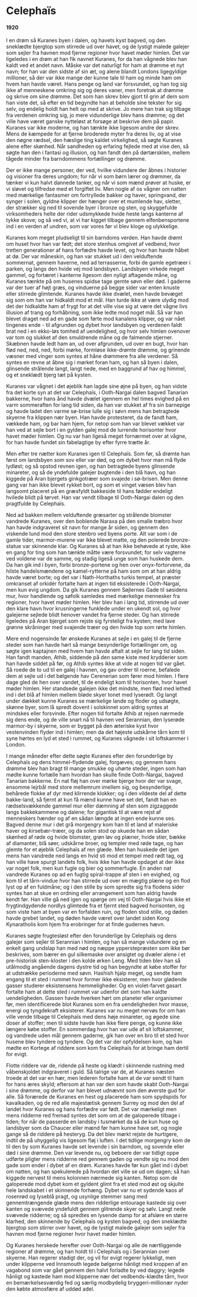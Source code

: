 # Celephaïs

#### 1920

I en drøm så Kuranes byen i dalen, og havets kyst bagved, og den sneklædte bjergtop som stirrede ud over havet, og de lystigt malede galejer som sejler fra havnen mod fjerne regioner hvor havet møder himlen. Det var ligeledes i en drøm at han fik navnet Kuranes, for da han vågnede blev han kaldt ved et andet navn. Måske var det naturligt for ham at drømme et nyt navn; for han var den sidste af sin æt, og alene blandt Londons ligegyldige millioner, så der var ikke mange der kunne tale til ham og minde ham om hvem han havde været. Hans penge og land var forsvundet, og han tog sig ikke af menneskene omkring sig og deres vaner, men foretrak at drømme og skrive om sine drømme. Det som han skrev blev gjort til grin af dem som han viste det, så efter en tid begyndte han at beholde sine tekster for sig selv, og endelig holdt han helt op med at skrive. Jo mere han trak sig tilbage fra verdenen omkring sig, jo mere vidunderlige blev hans drømme; og det ville have været ganske nytteløst at forsøge at beskrive dem på papir. Kuranes var ikke moderne, og han tænkte ikke ligesom andre der skrev. Mens de kæmpede for at fjerne broderede myter fra deres liv, og at vise den nøgne rædsel, den hæslige ting kaldet virkelighed, så søgte Kuranes alene efter skønhed. Når sandheden og erfaring fejlede med at vise den, så søgte han den i fantasi og illusion, og han fandt den på dørtærsklen, mellem tågede minder fra barndommens fortællinger og drømme.

Der er ikke mange personer, der ved, hvilke vidundere der åbnes i historier og visioner fra deres ungdom; for når vi som børn lærer og drømmer, da tænker vi kun halvt dannede tanker, og når vi som mænd prøver at huske, er vi sløvet og tilfredse med et forgiftet liv. Men nogle af os vågner om natten med mærkelige fantasmer om fortryllede bakker og haver, springvand, der synger i solen, gyldne klipper der hænger over et mumlende hav, sletter, der strækker sig ned til sovende byer i bronze og sten, og skyggefulde virksomheders helte der rider udsmykkede hvide heste langs kanterne af tykke skove; og så ved vi, at vi har kigget tilbage gennem elfenbensportene ind i en verden af undren, som var vores før vi blev kloge og ulykkelige.

Kuranes kom meget pludseligt til sin barndoms verden. Han havde drømt om huset hvor han var født; det store stenhus omgivet af vedbend, hvor tretten generationer af hans forfædre havde levet, og hvor han havde håbet at dø. Der var måneskin, og han var stukket ud i den velduftende sommernat, gennem haverne, ned ad terrasserne, forbi de gamle egetræer i parken, og langs den hvide vej mod landsbyen. Landsbyen virkede meget gammel, og fortæret i kanterne ligesom den nyligt aftagende måne, og Kuranes tænkte på om husenes spidse tage gemte søvn eller død. I gaderne var der tuer af højt græs, og vinduerne på begge sider var enten knuste eller stirrede glimtende. Kuranes havde ikke dvælet, men havde bevæget sig som om han var hidkaldt mod et mål. Han turde ikke at være ulydig mod det der hidkaldte ham af frygt for at det ville vise sig at være det vågne livs illusion af trang og forhåbning, som ikke ledte mod noget mål. Så var han blevet draget ned ad en gade som førte mod kanalens klipper, og var nået tingenes ende - til afgrunden og dybet hvor landsbyen og verdenen faldt brat ned i en ekko-løs tomhed af uendelighed, og hvor selv himlen ovenover var tom og slukket af den smuldrende måne og de falmende stjerner. Skæbnen havde ledt ham an, ud over afgrunden, ud over en bugt, hvor han flød ned, ned, ned, forbi mørke, formløse ikke-drømte drømme, og grinende væsner med vinger som syntes at håne drømmere fra alle verdener. Så syntes en revne at åbne sig i mørket foran ham, og han så byen i dalen, glinsende strålende langt, langt nede, med en baggrund af hav og himmel, og et sneklædt bjerg tæt på kysten.

Kuranes var vågnet i det øjeblik han lagde sine øjne på byen, og han vidste fra det korte syn at det var Celephaïs, i Ooth-Nargai dalen bagved Tanarian bakkerne, hvor hans ånd havde dvælet igennem en hel times evighed på en varm sommeraften for lang tid siden, da han var stukket af fra sin barnepige og havde ladet den varme sø-brise lulle sig i søvn mens han betragtede skyerne fra klippen nær byen. Han havde protesteret, da de fandt ham, vækkede ham, og bar ham hjem, for netop som han var blevet vækket var han ved at sejle bort i en gylden galej mod de lurrende horisonter hvor havet møder himlen. Og nu var han ligeså meget fornærmet over at vågne, for han havde fundet sin fabelagtige by efter fyrre trætte år.

Men efter tre nætter kom Kuranes igen til Celephaïs. Som før, så drømte han først om landsbyen som sov eller var død, og om dybet hvor man må flyde lydløst; og så opstod revnen igen, og han betragtede byens glinsende minareter, og så de yndefulde galejer bugtende i den blå havn, og han kiggede på Aran bjergets ginkgotræer som svajede i sø-brisen. Men denne gang var han ikke blevet rykket bort, og som et vinget væsen blev han langsomt placeret på en græsfyldt bakkeside til hans fødder endeligt hvilede blidt på tørvet. Han var vendt tilbage til Ooth-Nargai dalen og den pragtfulde by Celephaïs.

Ned ad bakken mellem velduftende græsarter og strålende blomster vandrede Kuranes, over den boblende Naraxa på den smalle træbro hvor han havde indgraveret sit navn for mange år siden, og gennem den viskende lund mod den store stenbro ved byens porte. Alt var som i de gamle tider, marmor-murene var ikke blevet matte, og den polerede bronze-statue var skinnende klar. Og Kuranes så at han ikke behøvede at ryste, ikke en gang for ting som han tænkte måtte være forsvundet; for selv vagterne ved voldene var de samme, og stadig ligeså unge som han huskede dem. Da han gik ind i byen, forbi bronze-portene og hen over onyx-fortorvene, da hilste handelsmændene og kamel-rytterne på ham som om at han aldrig havde været borte; og det var i Nath-Horthaths turkis tempel, at præster omkranset af orkidér fortalte ham at ingen tid eksisterede i Ooth-Nargai, men kun evig ungdom. Da gik Kuranes gennem Søjlernes Gade til søsidens mur, hvor handlende og søfolk samledes med mærkelige mennesker fra regioner, hvor havet møder himlen. Her blev han i lang tid, stirrende ud over den klare havn hvor krusningerne funklede under en ukendt sol, og hvor galejerne sejlede blidt henover vandet fra fjerne steder. Og han stirrede ligeledes på Aran bjerget som rejste sig fyrsteligt fra kysten; med lave grønne skråninger med svajende træer og den hvide top som rørte himlen.

Mere end nogensinde før ønskede Kuranes at sejle i en galej til de fjerne steder som han havde hørt så mange besynderlige fortællinger om, og søgte igen kaptajnen med hvem han havde aftalt at sejle for lang tid siden. Han fandt manden, Athib, siddende på den same kiste med krydderier som han havde siddet på før, og Athib syntes ikke at vide at nogen tid var gået. Så roede de to ud til en galej i havnen, og gav ordrer til roerne, befalede dem at sejle ud i det bølgende hav Cerenerian som fører mod himlen. I flere dage gled de hen over vandet, til de endeligt kom til horisonten, hvor havet møder himlen. Her standsede galejen ikke det mindste, men flød med lethed ind i det blå af himlen mellem bløde skyer tonet med lyserødt. Og langt under dækket kunne Kuranes se mærkelige lande og floder og udsøgte, skønne byer, som lå spredt dovent i solskinnet som aldrig syntes at mindskes eller forsvinde. Efter nogen tid fortalte Athib at rejsen nærmede sig dens ende, og de ville snart nå til havnen ved Serannian, den lyserøde marmor-by i skyerne, som er bygget på den æteriske kyst hvor vestenvinden flyder ind i himlen; men da det højeste udskårne tårn kom til syne hørtes en lyd et sted i rummet, og Kuranes vågnede i sit loftskammer i London.

I mange måneder efter dette søgte Kuranes efter den forunderlige by Celephaïs og dens himmel-flydende galej, forgæves; og gennem hans drømme blev han bragt til mange smukke og uhørte steder, ingen som han mødte kunne fortælle ham hvordan han skulle finde Ooth-Nargai, bagved Tanarian bakkerne. En nat fløj han over mørke bjerge hvor der var svage, ensomme lejrbål med store mellemrum imellem sig, og besynderlige, behårede flokke af dyr med klirrende klokker; og i den vildeste del af dette bakke-land, så fjernt at kun få mænd kunne have set det, fandt han en rædselsvækkende gammel mur eller dæmning af sten som zigzaggede langs bakkekammene og dalene; for gigantisk til at være rejst af menneskers hænder og af en sådan længde at ingen ende kunne ses. Bagved denne mur i det grå morgengry kom han til et land af maleriske haver og kirsebær-træer, og da solen stod op skuede han en sådan skønhed af røde og hvide blomster, grøn løv og plæner, hvide stier, bække af diamanter, blå søer, udskårne broer, og templer med røde tage, og han glemte for et øjeblik Celephaïs af ren glæde. Men han huskede det igen mens han vandrede ned langs en hvid sti mod et tempel med rødt tag, og han ville have spurgt landets folk, hvis ikke han havde opdaget at der ikke var noget folk, men kun fugle og bier og sommerfugle. En anden nat vandrede Kuranes op ad en fugtig spiral-trappe af sten i en evighed, og kom til et tårn-vindue hvor han stirrede ud over en mægtig plæne og en flod lyst op af en fuldmåne; og i den stille by som spredte sig fra flodens sider syntes han at skue en ordning eller arrangement som han aldrig havde kendt før. Han ville gå ned igen og spørge om vej til Ooth-Nargai hvis ikke et frygtindgydende nordlys glimtede fra et fjernt sted bagved horisonten, og som viste ham at byen var en forfalden ruin, og floden stod stille, og døden havde grebet landet, og døden havde været over landet siden Kong Kynaratholis kom hjem fra erobringer for at finde gudernes hævn.

Kuranes søgte frugtesløst efter den forunderlige by Celephaïs og dens galejer som sejler til Serannian i himlen, og han så mange vidundere og en enkelt gang undslap han med nød og næppe ypperstepræsten som ikke bør beskrives, som bærer en gul silkemaske over ansigtet og dvæler alene i et pre-historisk sten-kloster i den kolde ørken Leng. Med tiden blev han så utålmodig angående dagens dystre tid og han begyndte at købe stoffer for at udstrække perioderne med søvn. Hashish hjalp meget, og sendte ham engang til et sted i rummet hvor former ikke eksisterer, men hvor glødende gasser studerer eksistensens hemmeligheder. Og en violet-farvet gasart fortalte ham at dette sted i rummet var udenfor det som han kaldte uendeligheden. Gassen havde hverken hørt om planeter eller organismer før, men identificerede blot Kuranes som en fra uendeligheden hvor masse, energi og tyngdekraft eksisterer. Kuranes var nu meget nervøs for om han ville vende tilbage til Celephaïs med dens høje minareter, og øgede sine doser af stoffer; men til sidste havde han ikke flere penge, og kunne ikke længere købe stoffer. En sommerdag hvor han var ude af sit loftskammer, og vandrede uden mål gennem gaderne, gik han over en bro til et sted hvor husene blev tyndere og tyndere. Og det var der opfyldelsen kom, og han mødte en Kortege af riddere som kom fra Celephaïs for at bringe ham dertil for evigt.

Flotte riddere var de, ridende på heste og klædt i skinnende rustning med våbenskjoldet indgraveret i guld. Så talrige var de, at Kuranes næsten troede at det var en hær, men lederen fortalte ham at de var sendt til ham for hans æres skyld; eftersom at han var den som havde skabt Ooth-Nargai i sine drømme, og derfor var han blevet udnævnt som den øverste gud for alle. Så forærede de Kuranes en hest og placerede ham som spydspids for kavalkaden, og de red alle majestætisk gennem Surrey og mod den del af landet hvor Kuranes og hans forfædre var født. Det var mærkeligt men mens ridderne red fremad syntes det som om at de galoperede tilbage i tiden; for når de passerde en landsby i tusmørket da så de kun huse og landsbyer som da Chaucer eller mænd før ham kunne have set, og nogle gange så de riddere på hesteryg. Da det blev mørkt rejste de hurtigere, indtil de på uhyggelig vis ligesom fløj i luften. I det tidlige morgengry kom de til den by som Kuranes havde set levende i sin barndom, og sovende eller død i sine drømme. Den var levende nu, og beboere der var tidligt oppe udførte pligter mens ridderne red gennem gaden og vendte sig nu mod den gade som ender i dybet af en drøm. Kuranes havde før kun gået ind i dybet om natten, og han spekulerede på hvordan det ville se ud om dagen; så han kiggede nervøst til mens kolonnen nærmede sig kanten. Netop som de galoperede mod dybet kom et gyldent glimt fra et sted mod øst og skjulte hele landskabet i et skinnende forhæng. Dybet var nu et sydende kaos af rosenrød og lyseblå pragt, og usynlige stemmer sang med gennemtrængende glæde mens den ridderlige entourage kastede sig over kanten og svævede yndefuldt gennem glitrende skyer og sølv. Langt nede svævede ridderne; og så spredtes en lysende damp for at afsløre en større klarhed, den skinnende by Celephaïs og kysten bagved, og den sneklædte bjergtop som stirrer over havet, og de lystigt malede galejer som sejler fra havnen mod fjerne regioner hvor havet møder himlen.

Og Kuranes herskede herefter over Ooth-Nargai og alle de nærtliggende regioner af drømme, og han holdt til i Celephaïs og i Serannian over skyerne. Han regerer stadigt der, og vil for evigt regerer lykkeligt, men under klipperne ved Innsmouth legede bølgerne hånligt med kroppen af en vagabond som var gået gennem den halvt forladte by ved daggry; legede hånligt og kastede ham mod klipperne nær det vedbends-klædte tårn, hvor en bemærkelsesværdig fed og særlig modbydelig bryggeri-millionær nyder den købte atmosfære af uddød adel.
